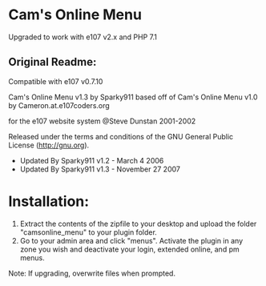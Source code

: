 # Cam's Online Menu

Upgraded to work with e107 v2.x and PHP 7.1

## Original Readme: 

Compatible with e107 v0.7.10

Cam's Online Menu v1.3 by Sparky911
based off of Cam's Online Menu v1.0 by Cameron.at.e107coders.org

for the e107 website system
@Steve Dunstan 2001-2002

Released under the terms and conditions of the
GNU General Public License (http://gnu.org).


* Updated By Sparky911 v1.2 - March 4 2006
* Updated By Sparky911 v1.3 - November 27 2007


# Installation:

1. Extract the contents of the zipfile to your desktop and upload the folder
   "camsonline_menu" to your plugin folder.
2. Go to your admin area and click "menus". Activate the plugin in any zone you wish and
   deactivate your login, extended online, and pm menus.
   
 Note: If upgrading, overwrite files when prompted.
